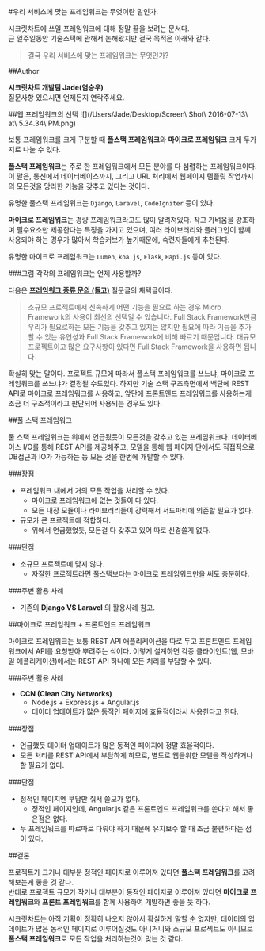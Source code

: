 #우리 서비스에 맞는 프레임워크는 무엇이란 말인가.

시크릿차트에 쓰일 프레임워크에 대해 정말 끝을 보려는 문서다.<br>
근 일주일동안 기술스택에 관해서 논해왔지만 결국 목적은 아래와 같다.
>결국 우리 서비스에 맞는 프레임워크는 무엇인가?


##Author

**시크릿차트 개발팀 Jade(염승우)**<br>
질문사항 있으시면 언제든지  연락주세요.

##웹 프레임워크의 선택
![](/Users/Jade/Desktop/Screen\ Shot\ 2016-07-13\ at\ 5.34.34\ PM.png)

보통 프레임워크를 크게 구분할 때 **풀스택 프레임워크**와 **마이크로 프레임워크** 크게 두가지로 나눌 수 있다.

**풀스택 프레임워크**는 주로 한 프레임워크에서 모든 분야를 다 섬렵하는 프레임워크이다. 이 말은, 통신에서 데이터베이스까지, 그리고 URL 처리에서 웹페이지 템플릿 작업까지의 모든것을 망라한 기능을 갖추고 있다는 것이다.

유명한 풀스택 프레임워크는 `Django`, `Laravel`, `CodeIgniter` 등이 있다.

**마이크로 프레임워크**는 경량 프레임워크라고도 많이 알려져있다. 작고 가벼움을 강조하며 필수요소만 제공한다는 특징을 가지고 있으며, 여러 라이브러리와 플러그인이 함꼐 사용되야 하는 경우가 많아서 학습커브가 높기때문에, 숙련자들에게 추천된다.

유명한 마이크로 프레임워크는 `Lumen`, `koa.js`, `Flask`, `Hapi.js` 등이 있다.

###그럼 각각의 프레임워크는 언제 사용할까?

다음은 **[프레임워크 종류 문의 (돌고)](http://dolgo.net/%ED%94%84%EB%A0%88%EC%9E%84%EC%9B%8C%ED%81%AC/questions/57)** 질문글의 채택글이다.

>소규모 프로젝트에서 신속하게 어떤 기능을 필요로 하는 경우 Micro Framework의 사용이 최선의 선택일 수 있습니다. Full Stack Framework만큼 우리가 필요로하는 모든 기능을 갖추고 있지는 않지만 필요에 따라 기능을 추가할 수 있는 유연성과 Full Stack Framework에 비해 빠르기 때문입니다. 대규모 프로젝트이고 많은 요구사항이 있다면 Full Stack Framework을 사용하면 됩니다.

확실히 맞는 말이다. 프로젝트 규모에 따라서 풀스택 프레임워크를 쓰느냐, 마이크로 프레임워크를 쓰느냐가 결정될 수도있다. 하지만 기술 스택 구조측면에서 백단에 REST API로 마이크로 프레임워크를 사용하고, 앞단에 프론트엔드 프레임워크를 사용하는게 조금 더 구조적이라고 판단되어 사용되는 경우도 있다.

##풀 스택 프레임워크

풀 스택 프레임워크는 위에서 언급됬듯이 모든것을 갖추고 있는 프레임워크다. 데이터베이스 I/O를 통해 REST API를 제공해주고, 모델을 통해 웹 페이지 단에서도 직접적으로 DB접근과 IO가 가능하는 등 모든 것을 한번에 개발할 수 있다.

###장점

 - 프레임워크 내에서 거의 모든 작업을 처리할 수 있다.
	 - 마이크로 프레임워크에 없는 것들이 다 있다.
	 - 모든 내장 모듈이나 라이브러리들이 강력해서 서드파티에 의존할 필요가 없다.
 - 규모가 큰 프로젝트에 적합하다.
	 - 위에서 언급했었듯, 모든걸 다 갖추고 있어 따로 신경쓸게 없다.

###단점

 - 소규모 프로젝트에 맞지 않다.
	 - 자잘한 프로젝트라면 풀스택보다는 마이크로 프레임워크만을 써도 충분하다.

###주변 활용 사례
 - 기존의 **Django VS Laravel** 의 활용사례 참고.

##마이크로 프레임워크 + 프론트엔드 프레임워크

마이크로 프레임워크는 보통 REST API 애플리케이션을 따로 두고 프론트엔드 프레임워크에서 API를 요청받아 뿌려주는 식이다. 이렇게 설계하면 각종 클라이언트(웹, 모바일 애플리케이션)에서는 REST API 하나에 모든 처리를 부담할 수 있다.

###주변 활용 사례
 - **CCN (Clean City Networks)**
	 - Node.js + Express.js + Angular.js
	 - 데이터 업데이트가 많은 동적인 페이지에 효율적이라서 사용한다고 한다.


###장점
 - 언급했듯 데이터 업데이트가 많은 동적인 페이지에 정말 효율적이다.
 - 모든 처리를 REST API에서 부담하게 하므로, 별도로 웹을위한 모델을 작성하거나 할 필요가 없다.
 
###단점
 - 정적인 페이지엔 부담만 줘서 쓸모가 없다.
	- 정적인 페이지인데, Angular.js 같은 프론트엔드 프레임워크를 쓴다고 해서 좋은점은 없다.
 - 두 프레임워크를 따로따로 다뤄야 하기 때문에  유지보수 할 때 조금 불편하다는 점이 있다.
 
##결론

프로젝트가 크거나 대부분 정적인 페이지로 이루어져 있다면 **풀스택 프레임워크**를 고려해보는게 좋을 것 같다.<br>
반대로 프로젝트 규모가 작거나 대부분이 동적인 페이지로 이루어져 있다면 **마이크로 프레임워크**와 **프론트 프레임워크**를 함께 사용하여 개발하면 좋을 듯 하다.

시크릿차트는 아직 기획이 정확히 나오지 않아서 확실하게 말할 순 없지만, 데이터의 업데이트가 많은 동적인 페이지로 이루어질것도 아니거니와 소규모 프로젝트도 아니므로 **풀스택 프레임워크**로 모든 작업을 처리하는것이 맞는 것 같다.

